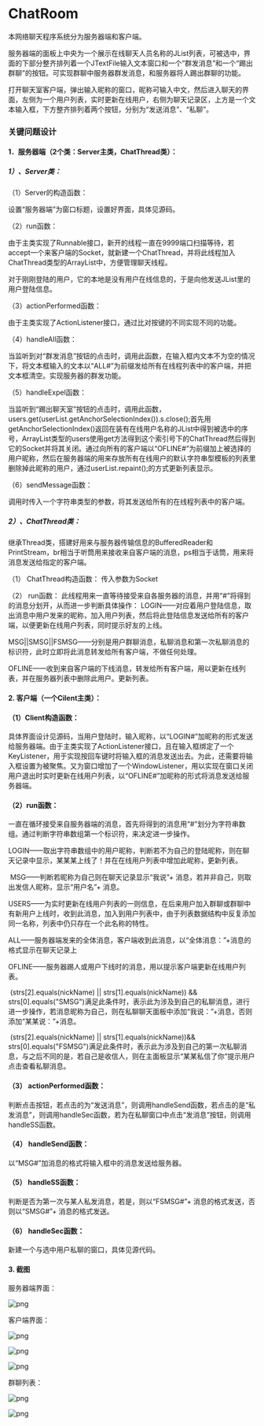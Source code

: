 # ChatRoom
本网络聊天程序系统分为服务器端和客户端。

服务器端的面板上中央为一个展示在线聊天人员名称的JList列表，可被选中，界面的下部分整齐排列着一个JTextFile输入文本窗口和一个“群发消息”和一个“踢出群聊”的按钮。可实现群聊中服务器群发消息，和服务器将人踢出群聊的功能。

打开聊天室客户端，弹出输入昵称的窗口，昵称可输入中文，然后进入聊天的界面，左侧为一个用户列表，实时更新在线用户，右侧为聊天记录区，上方是一个文本输入框，下方整齐排列着两个按钮，分别为“发送消息”、“私聊”。

### 关键问题设计

#### 1．服务器端（2个类：Server主类，ChatThread类）：

##### 1）、Server类：

（1）Server的构造函数：

设置“服务器端”为窗口标题，设置好界面，具体见源码。

（2）run函数：

由于主类实现了Runnable接口，新开的线程一直在9999端口扫描等待，若accept一个来客户端的Socket，就新建一个ChatThread，并将此线程加入ChatThread类型的ArrayList中，方便管理聊天线程。

对于刚刚登陆的用户，它的本地是没有用户在线信息的，于是向他发送JList里的用户登陆信息。

（3）actionPerformed函数：

​    由于主类实现了ActionListener接口，通过比对按键的不同实现不同的功能。

（4）handleAll函数：

​    当监听到对“群发消息”按钮的点击时，调用此函数，在输入框内文本不为空的情况下，将文本框输入的文本以“ALL#”为前缀发给所有在线程列表中的客户端，并把文本框清空。实现服务器的群发功能。

（5）handleExpel函数：

​    当监听到“踢出聊天室”按钮的点击时，调用此函数，users.get(userList.getAnchorSelectionIndex()).s.close();首先用getAnchorSelectionIndex()返回在装有在线用户名称的JList中得到被选中的序号，ArrayList类型的users使用get方法得到这个索引号下的ChatThread然后得到它的Socket并将其关闭。通过向所有的客户端以“OFLINE#”为前缀加上被选择的用户昵称，然后在服务器端的用来存放所有在线用户的默认字符串型模板的列表里删除掉此昵称的用户，通过userList.repaint();的方式更新列表显示。

（6）sendMessage函数：

​    调用时传入一个字符串类型的参数，将其发送给所有的在线程列表中的客户端。

##### 2）、ChatThread类：

​    继承Thread类，搭建好用来与服务器传输信息的BufferedReader和PrintStream，br相当于听筒用来接收来自客户端的消息，ps相当于话筒，用来将消息发送给指定的客户端。

（1）  ChatThread构造函数：
    传入参数为Socket

（2）  run函数：
    此线程用来一直等待接受来自各服务器的消息，并用“#”将得到的消息分划开，从而进一步判断具体操作：
LOGIN——对应着用户登陆信息，取出消息中用户发来的昵称，加入用户列表，然后将此登陆信息发送给所有的客户端，以便更新在线用户列表，同时提示好友的上线。

MSG||SMSG||FSMSG——分别是用户群聊消息，私聊消息和第一次私聊消息的标识符，此时立即将此消息转发给所有客户端，不做任何处理。

OFLINE——收到来自客户端的下线消息，转发给所有客户端，用以更新在线列表，并在服务器列表中删除此用户。更新列表。

#### 2.  客户端（一个Cilent主类）：

#### （1）Client构造函数：

​    具体界面设计见源码，当用户登陆时，输入昵称，以“LOGIN#”加昵称的形式发送给服务器端。由于主类实现了ActionListener接口，且在输入框绑定了一个KeyListener，用于实现按回车键时将输入框的消息发送出去。为此，还需要将输入框设置为被聚焦。又为窗口增加了一个WindowListener，用以实现在窗口关闭用户退出时实时更新在线用户列表，以“OFLINE#”加昵称的形式将消息发送给服务器端。

#### （2）run函数：

一直在循环接受来自服务器端的消息，首先将得到的消息用“#”划分为字符串数组。通过判断字符串数组第一个标识符，来决定进一步操作。

​    LOGIN——取出字符串数组中的用户昵称，判断若不为自己的登陆昵称，则在聊天记录中显示，某某某上线了！并在在线用户列表中增加此昵称，更新列表。

​    MSG——判断若昵称为自己则在聊天记录显示“我说”+ 消息，若并非自己，则取出发信人昵称，显示“用户名”+ 消息。

​    USERS——为实时更新在线用户列表的一则信息，在后来用户加入群聊或群聊中有新用户上线时，收到此消息，加入到用户列表中，由于列表数据结构中反复添加同一名称，列表中仍只存在一个此名称的特性。

​    ALL——服务器端发来的全体消息，客户端收到此消息，以“全体消息：”+消息的格式显示在聊天记录上

​    OFLINE——服务器踢人或用户下线时的消息，用以提示客户端更新在线用户列表。

​    (strs[2].equals(nickName) || strs[1].equals(nickName)) && strs[0].equals("SMSG")满足此条件时，表示此为涉及到自己的私聊消息，进行进一步操作，若消息昵称为自己，则在私聊聊天面板中添加“我说：”+消息，否则添加“某某说：”+消息。

​    (strs[2].equals(nickName) || strs[1].equals(nickName))&& strs[0].equals("FSMSG")满足此条件时，表示此为涉及到自己的第一次私聊消息，与之后不同的是，若自己是收信人，则在主面板显示“某某私信了你”提示用户点击查看私聊消息。

#### （3）  actionPerformed函数：

判断点击按钮，若点击的为“发送消息”，则调用handleSend函数，若点击的是“私发消息”，则调用handleSec函数，若为在私聊窗口中点击“发消息”按钮，则调用handleSS函数。

#### （4）  handleSend函数：

以“MSG#”加消息的格式将输入框中的消息发送给服务器。

#### （5）  handleSS函数：

判断是否为第一次与某人私发消息，若是，则以“FSMSG#”+ 消息的格式发送，否则以“SMSG#”+ 消息的格式发送。

#### （6）  handleSec函数：

新建一个与选中用户私聊的窗口，具体见源代码。

#### 3. 截图

服务器端界面：

![png](http://cdn.peckerwood.top/2019-08-14_171608.png)



客户端界面：

![png](http://cdn.peckerwood.top/2019-08-14_171632.png)





![png](http://cdn.peckerwood.top/2019-08-14_171733.png)



![png](http://cdn.peckerwood.top/2019-08-14_171755.png)



群聊列表：

![png](http://cdn.peckerwood.top/2019-08-14_171812.png)

![png](http://cdn.peckerwood.top/2019-08-14_171700.png)